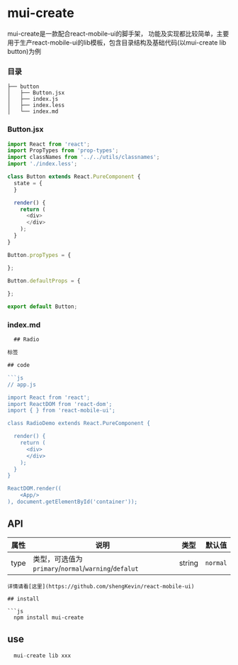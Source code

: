 # mui-create

mui-create是一款配合react-mobile-ui的脚手架， 功能及实现都比较简单，主要用于生产react-mobile-ui的lib模板，包含目录结构及基础代码(以mui-create lib button)为例

### 目录
```
├── button
│   ├── Button.jsx
│   ├── index.js
│   ├── index.less
│   └── index.md
```
### Button.jsx
```js
import React from 'react';
import PropTypes from 'prop-types';
import classNames from '../../utils/classnames';
import './index.less';

class Button extends React.PureComponent {
  state = {
  }

  render() {
    return (
      <div>
      </div>
    );
  }
}

Button.propTypes = {

};

Button.defaultProps = {
 
};

export default Button;

```

### index.md

```js
  ## Radio

标签

## code

```js
// app.js

import React from 'react';
import ReactDOM from 'react-dom';
import { } from 'react-mobile-ui';

class RadioDemo extends React.PureComponent {

  render() {
    return (
      <div>
      </div>
    );
  }
}

ReactDOM.render((
    <App/>
), document.getElementById('container'));

```

## API

属性 | 说明 | 类型 | 默认值
----|-----|------|------
| type    | 类型，可选值为`primary`/`normal`/`warning`/`defalut`  |   string| `normal`|

```
详情请看[这里](https://github.com/shengKevin/react-mobile-ui)

## install 

```js
  npm install mui-create
```

## use

```js
  mui-create lib xxx
```


